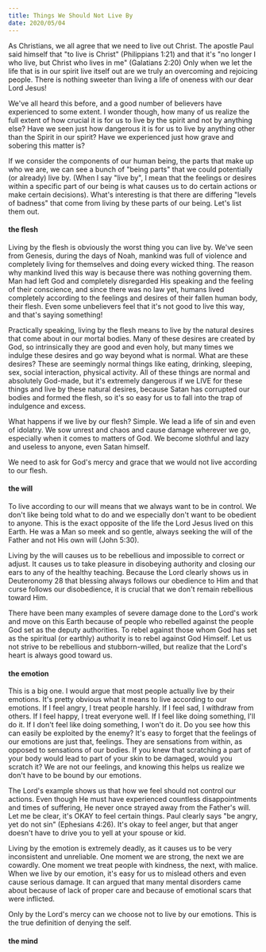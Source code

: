 ```yaml
---
title: Things We Should Not Live By
date: 2020/05/04
---
```


  As Christians, we all agree that we need to live out Christ. The apostle Paul said himself that "to live is Christ" (Philippians 1:21) and that it's "no longer I who live, but Christ who lives in me" (Galatians 2:20) Only when we let the life that is in our spirit live itself out are we truly an overcoming and rejoicing people. There is nothing sweeter than living a life of oneness with our dear Lord Jesus!
  
  We've all heard this before, and a good number of believers have experienced to some extent. I wonder though, how many of us realize the full extent of how crucial it is for us to live by the spirit and not by anything else? Have we seen just how dangerous it is for us to live by anything other than the Spirit in our spirit? Have we experienced just how grave and sobering this matter is?
  
  If we consider the components of our human being, the parts that make up who we are, we can see a bunch of "being parts" that we could potentially (or already) live by. (When I say "live by", I mean that the feelings or desires within a specific part of our being is what causes us to do certain actions or make certain decisions). What's interesting is that there are differing "levels of badness" that come from living by these parts of our being. Let's list them out.
  
  #### the flesh 
  Living by the flesh is obviously the worst thing you can live by. We've seen from Genesis, during the days of Noah, mankind was full of violence and completely living for themselves and doing every wicked thing. The reason why mankind lived this way is because there was nothing governing them. Man had left God and completely disregarded His speaking and the feeling of their conscience, and since there was no law yet, humans lived completely according to the feelings and desires of their fallen human body, their flesh. Even some unbelievers feel that it's not good to live this way, and that's saying something!
  
  Practically speaking, living by the flesh means to live by the natural desires that come about in our mortal bodies. Many of these desires are created by God, so intrinsically they are good and even holy, but many times we indulge these desires and go way beyond what is normal. What are these desires? These are seemingly normal things like eating, drinking, sleeping, sex, social interaction, physical activity. All of these things are normal and absolutely God-made, but it's extremely dangerous if we LIVE for these things and live by these natural desires, because Satan has corrupted our bodies and formed the flesh, so it's so easy for us to fall into the trap of indulgence and excess. 
  
  What happens if we live by our flesh? Simple. We lead a life of sin and even of idolatry. We sow unrest and chaos and cause damage wherever we go, especially when it comes to matters of God. We become slothful and lazy and useless to anyone, even Satan himself. 
  
  We need to ask for God's mercy and grace that we would not live according to our flesh.
  
  
  #### the will
  
  To live according to our will means that we always want to be in control. We don't like being told what to do and we especially don't want to be obedient to anyone. This is the exact opposite of the life the Lord Jesus lived on this Earth. He was a Man so meek and so gentle, always seeking the will of the Father and not His own will (John 5:30). 
  
  Living by the will causes us to be rebellious and impossible to correct or adjust. It causes us to take pleasure in disobeying authority and closing our ears to any of the healthy teaching. Because the Lord clearly shows us in Deuteronomy 28 that blessing always follows our obedience to Him and that curse follows our disobedience, it is crucial that we don't remain rebellious toward Him. 
  
  There have been many examples of severe damage done to the Lord's work and move on this Earth because of people who rebelled against the people God set as the deputy authorities. To rebel against those whom God has set as the spiritual (or earthly) authority is to rebel against God Himself. Let us not strive to be rebellious and stubborn-willed, but realize that the Lord's heart is always good toward us.
  
  
  #### the emotion
  
  This is a big one. I would argue that most people actually live by their emotions. It's pretty obvious what it means to live according to our emotions. If I feel angry, I treat people harshly. If I feel sad, I withdraw from others. If I feel happy, I treat everyone well. If I feel like doing something, I'll do it. If I don't feel like doing something, I won't do it. Do you see how this can easily be exploited by the enemy? It's easy to forget that the feelings of our emotions are just that, feelings. They are sensations from within, as opposed to sensations of our bodies. If you knew that scratching a part of your body would lead to part of your skin to be damaged, would you scratch it? We are not our feelings, and knowing this helps us realize we don't have to be bound by our emotions.
  
  The Lord's example shows us that how we feel should not control our actions. Even though He must have experienced countless disappointments and times of suffering, He never once strayed away from the Father's will. Let me be clear, it's OKAY to feel certain things. Paul clearly says "be angry, yet do not sin" (Ephesians 4:26). It's okay to feel anger, but that anger doesn't have to drive you to yell at your spouse or kid. 
  
  Living by the emotion is extremely deadly, as it causes us to be very inconsistent and unreliable. One moment we are strong, the next we are cowardly. One moment we treat people with kindness, the next, with malice. When we live by our emotion, it's easy for us to mislead others and even cause serious damage. It can argued that many mental disorders came about because of lack of proper care and because of emotional scars that were inflicted.
  
  Only by the Lord's mercy can we choose not to live by our emotions. This is the true definition of denying the self.
  
  
  
  
  
  #### the mind
  
